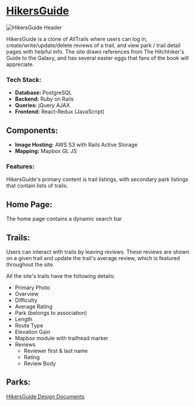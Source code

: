 # [HikersGuide](https://hikers-guide.herokuapp.com/)

![HikersGuide Header](https://hikers-guide.s3.us-west-1.amazonaws.com/logo/img/logo/hikersGuideLogo4x.png "HikersGuide Logo")

HikersGuide is a clone of AllTrails where users can log in, create/write/update/delete reviews of a trail, and view park / trail detail pages with helpful info. The site draws references from The Hitchhiker's Guide to the Galaxy, and has several easter eggs that fans of the book will appreciate.

### **Tech Stack:**

* **Database:** PostgreSQL
* **Backend:** Ruby on Rails
* **Queries:** jQuery AJAX
* **Frontend:** React-Redux (JavaScript)

## Components:
* **Image Hosting:** AWS S3 with Rails Active Storage
* **Mapping:** Mapbox GL JS

### **Features:**
HikersGuide's primary content is trail listings, with secondary park listings that contain
lists of trails.

## Home Page:
The home page contains a dynamic search bar

## Trails:
Users can interact with trails by leaving reviews. These reviews are shown on a given trail and update the trail's average review, which is featured throughout the site.

All the site's trails have the following details:
* Primary Photo
* Overview
* Difficulty
* Average Rating
* Park (belongs to association)
* Length
* Route Type
* Elevation Gain
* Mapbox module with trailhead marker
* Reviews
  * Reviewer first & last name
  * Rating
  * Review Body

## Parks:

 



[HikersGuide Design Documents](https://github.com/darothmedia/hikers-guide/wiki)

